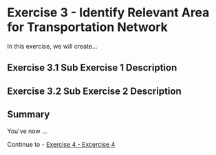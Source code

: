 # Exercise 3 - Identify Relevant Area for Transportation Network

In this exercise, we will create...

## Exercise 3.1 Sub Exercise 1 Description <a name="subex1"></a>

## Exercise 3.2 Sub Exercise 2 Description <a name="subex2"></a>

## Summary

You've now ...

Continue to - [Exercise 4 - Excercise 4 ](../ex4/README.md)